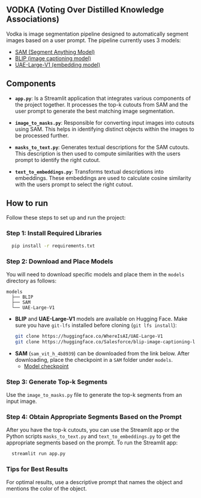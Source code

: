 ## VODKA (Voting Over Distilled Knowledge Associations)

Vodka is image segmentation pipeline designed to automatically segment images based on a user prompt. The pipeline currently uses 3 models:
- [SAM (Segment Anything Model)](https://segment-anything.com/)
- [BLIP (image captioning model)](https://huggingface.co/docs/transformers/en/model_doc/blip)
- [UAE-Large-V1 (embedding model)](https://huggingface.co/WhereIsAI/UAE-Large-V1)

## Components

- **`app.py`**:  Is a Streamlit  application that integrates various components of the project together. It processes the top-k cutouts from SAM and the user prompt to generate the best matching image segmentation.

- **`image_to_masks.py`**: Responsible for converting input images into cutouts using SAM. This helps in identifying distinct objects within the images to be processed further.

- **`masks_to_text.py`**: Generates textual descriptions for the SAM cutouts. This description is then used to compute similarities with the users prompt to identify the right cutout.

- **`text_to_embeddings.py`**: Transforms textual descriptions into embeddings. These embeddings are used to calculate cosine similarity with the users prompt to select the right cutout.  

## How to run

Follow these steps to set up and run the project: 

### Step 1: Install Required Libraries 
```bash
  pip install -r requirements.txt
```
  
### Step 2: Download and Place Models
You will need to download specific models and place them in the `models` directory as follows:
  ```
  models
	├── BLIP
	├── SAM
	└── UAE-Large-V1
  ```
 - **BLIP** and **UAE-Large-V1** models are available on Hugging Face. Make sure you have `git-lfs` installed before cloning (`git lfs install`):
	```bash
	git clone https://huggingface.co/WhereIsAI/UAE-Large-V1
	git clone https://huggingface.co/Salesforce/blip-image-captioning-large
	```
- **SAM** (`sam_vit_h_4b8939`) can be downloaded from the link below. After downloading, place the checkpoint in a `SAM` folder under `models`.
	- [Model checkpoint](https://github.com/facebookresearch/segment-anything#model-checkpoints)

### Step 3: Generate Top-k Segments
Use the `image_to_masks.py` file to generate the top-k segments from an input image.

### Step 4: Obtain Appropriate Segments Based on the Prompt
After you have the top-k cutouts, you can use the Streamlit app or the Python scripts `masks_to_text.py` and `text_to_embeddings.py` to get the appropriate segments based on the prompt. To run the Streamlit app:
```bash
  streamlit run app.py
```

### Tips for Best Results
For optimal results, use a descriptive prompt that names the object and mentions the color of the object.



	



